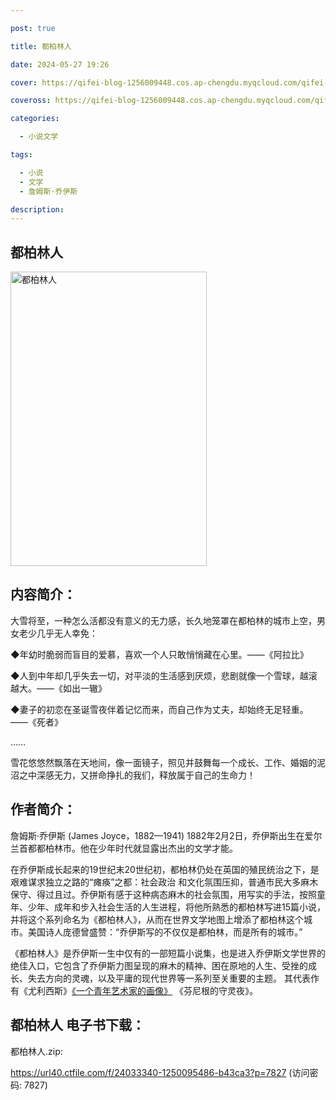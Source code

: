 ```yaml
---

post: true

title: 都柏林人

date: 2024-05-27 19:26

cover: https://qifei-blog-1256009448.cos.ap-chengdu.myqcloud.com/qifei-blog/6636df460ea9cb1403bdaf18.jpg

coveross: https://qifei-blog-1256009448.cos.ap-chengdu.myqcloud.com/qifei-blog/6636df460ea9cb1403bdaf18.jpg

categories:

  - 小说文学

tags:

  - 小说
  - 文学
  - 詹姆斯·乔伊斯

description:
---
```


##  都柏林人

<img alt="都柏林人 " class="aligncenter loading" data-was-processed="true" decoding="async" fetchpriority="high" height="471" src="https://qifei-blog-1256009448.cos.ap-chengdu.myqcloud.com/qifei-blog/6636df460ea9cb1403bdaf18.jpg" style="cursor: zoom-in;" width="314"/>

## 内容简介：

大雪将至，一种怎么活都没有意义的无力感，长久地笼罩在都柏林的城市上空，男女老少几乎无人幸免：

◆年幼时脆弱而盲目的爱慕，喜欢一个人只敢悄悄藏在心里。——《阿拉比》

◆人到中年却几乎失去一切，对平淡的生活感到厌烦，悲剧就像一个雪球，越滚越大。——《如出一辙》

◆妻子的初恋在圣诞雪夜伴着记忆而来，而自己作为丈夫，却始终无足轻重。——《死者》

……

雪花悠悠然飘落在天地间，像一面镜子，照见并鼓舞每一个成长、工作、婚姻的泥沼之中深感无力，又拼命挣扎的我们，释放属于自己的生命力！

## 作者简介：

詹姆斯·乔伊斯 (James Joyce，1882—1941) 1882年2月2日，乔伊斯出生在爱尔兰首都都柏林市。他在少年时代就显露出杰出的文学才能。

在乔伊斯成长起来的19世纪末20世纪初，都柏林仍处在英国的殖民统治之下，是艰难谋求独立之路的“瘫痪”之都：社会政治 和文化氛围压抑，普通市民大多麻木保守、得过且过。乔伊斯有感于这种病态麻木的社会氛围，用写实的手法，按照童年、少年、成年和步入社会生活的人生进程，将他所熟悉的都柏林写进15篇小说，并将这个系列命名为《都柏林人》，从而在世界文学地图上增添了都柏林这个城市。美国诗人庞德曾盛赞：“乔伊斯写的不仅仅是都柏林，而是所有的城市。”

《都柏林人》是乔伊斯一生中仅有的一部短篇小说集，也是进入乔伊斯文学世界的绝佳入口，它包含了乔伊斯力图呈现的麻木的精神、困在原地的人生、受挫的成长、失去方向的灵魂，以及平庸的现代世界等一系列至关重要的主题。 其代表作有《尤利西斯》<a href="https://www.huibooks.com/14835.html">《一个青年艺术家的画像》</a> 《芬尼根的守灵夜》。

## 都柏林人 电子书下载：
都柏林人.zip: 

https://url40.ctfile.com/f/24033340-1250095486-b43ca3?p=7827 (访问密码: 7827)
